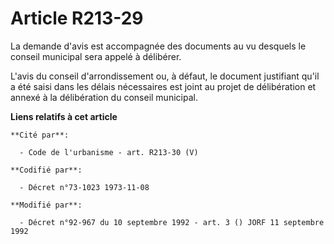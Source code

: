 # Article R213-29

La demande d'avis est accompagnée des documents au vu desquels le conseil municipal sera appelé à délibérer.

L'avis du conseil d'arrondissement ou, à défaut, le document justifiant qu'il a été saisi dans les délais nécessaires est
joint au projet de délibération et annexé à la délibération du conseil municipal.

**Liens relatifs à cet article**

	**Cité par**:

	  - Code de l'urbanisme - art. R213-30 (V)

	**Codifié par**:

	  - Décret n°73-1023 1973-11-08

	**Modifié par**:

	  - Décret n°92-967 du 10 septembre 1992 - art. 3 () JORF 11 septembre 1992
